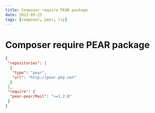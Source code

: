 ```yaml
---
title: Composer require PEAR package
date: 2013-09-25
tags: [composer, pear, tip]
---
```



# Composer require PEAR package

```json
{
 "repositories": [
  {
   "type": "pear",
   "url": "http://pear.php.net"
  }
 ],
 "require": {
  "pear-pear/Mail": ">=1.2.0"
 }
}
```
